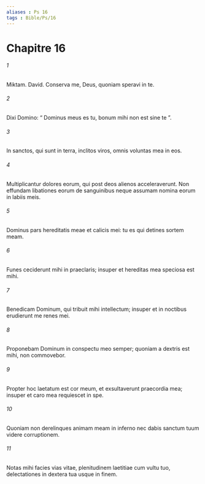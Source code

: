 ```yaml
---
aliases : Ps 16
tags : Bible/Ps/16
---
```


# Chapitre 16

###### 1
Miktam. David. Conserva me, Deus, quoniam speravi in te.
###### 2
Dixi Domino: “ Dominus meus es tu, bonum mihi non est sine te ”.
###### 3
In sanctos, qui sunt in terra, inclitos viros, omnis voluntas mea in eos.
###### 4
Multiplicantur dolores eorum, qui post deos alienos acceleraverunt. Non effundam libationes eorum de sanguinibus neque assumam nomina eorum in labiis meis.
###### 5
Dominus pars hereditatis meae et calicis mei: tu es qui detines sortem meam.
###### 6
Funes ceciderunt mihi in praeclaris; insuper et hereditas mea speciosa est mihi.
###### 7
Benedicam Dominum, qui tribuit mihi intellectum; insuper et in noctibus erudierunt me renes mei.
###### 8
Proponebam Dominum in conspectu meo semper; quoniam a dextris est mihi, non commovebor.
###### 9
Propter hoc laetatum est cor meum, et exsultaverunt praecordia mea; insuper et caro mea requiescet in spe.
###### 10
Quoniam non derelinques animam meam in inferno nec dabis sanctum tuum videre corruptionem.
###### 11
Notas mihi facies vias vitae, plenitudinem laetitiae cum vultu tuo, delectationes in dextera tua usque in finem.
